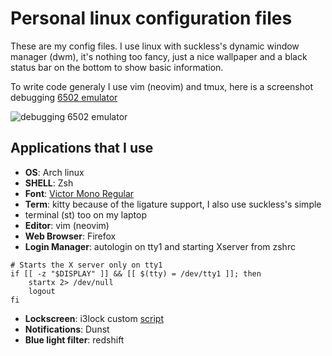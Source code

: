 # Personal linux configuration files

These are my config files. I use linux with suckless's dynamic window manager
(dwm), it's nothing too fancy, just a nice wallpaper and a black status bar on
the bottom to show basic information.

To write code generaly I use vim (neovim) and tmux, here is a screenshot
debugging [6502 emulator](https://github.com/mjkloeckner/6502)

![debugging 6502 emulator](https://user-images.githubusercontent.com/64109770/209008527-a6ea6ca3-8b7d-4e72-a41f-b1ee632bbf73.png)

## Applications that I use
- **OS**: Arch linux
- **SHELL**: Zsh 
- **Font**: [Victor Mono Regular](https://rubjo.github.io/victor-mono/)
- **Term**: kitty because of the ligature support, I also use suckless's simple
- terminal (st) too on my laptop
- **Editor**: vim (neovim)
- **Web Browser**: Firefox
- **Login Manager**: autologin on tty1 and starting Xserver from zshrc

```console
# Starts the X server only on tty1
if [[ -z "$DISPLAY" ]] && [[ $(tty) = /dev/tty1 ]]; then
	startx 2> /dev/null
	logout
fi
```

- **Lockscreen**: i3lock custom
  [script](https://github.com/klewer-martin/scripts/blob/inspiron/lockscreen)
- **Notifications**: Dunst 
- **Blue light filter**: redshift
